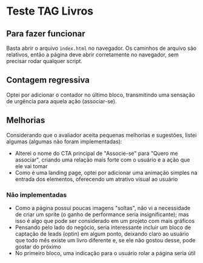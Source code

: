 # Teste TAG Livros

## Para fazer funcionar
Basta abrir o arquivo `index.html` no navegador. Os caminhos de arquivo são relativos, então a página deve abrir corretamente no navegador, sem precisar rodar qualquer script.

## Contagem regressiva
Optei por adicionar o contador no último bloco, transmitindo uma sensação de urgência para aquela ação (associar-se).

## Melhorias
Considerando que o avaliador aceita pequenas melhorias e sugestões, listei algumas (algumas não foram implementadas):

* Alterei o nome do CTA principal de "Associe-se" para "Quero me associar", criando uma relação mais forte com o usuário e a ação que ele vai tomar
* Como é uma landing page, optei por adicionar uma animação simples na entrada dos elementos, oferecendo um atrativo visual ao usuário

### Não implementadas

* Como a página possui poucas imagens "soltas", não vi a necessidade de criar um sprite (o ganho de performance seria insignificante); mas isso é algo que pode ser considerado em um projeto com mais gráficos
* Pensando pelo lado do negócio, seria interessante incluir um bloco de captação de leads (optin) em algum ponto, deixando claro ao usuário que todo mês existe um livro diferente e, se ele não gostou desse, pode gostar do próximo
* No primeiro bloco, uma indicação para o usuário rolar a página seria útil